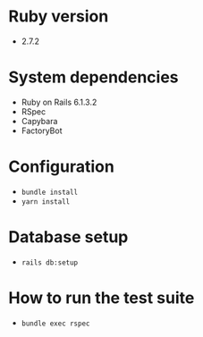 # Ruby version

- 2.7.2

# System dependencies

- Ruby on Rails 6.1.3.2
- RSpec
- Capybara
- FactoryBot

# Configuration

- `bundle install`
- `yarn install`

# Database setup

- `rails db:setup`

# How to run the test suite

- `bundle exec rspec`

